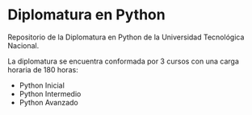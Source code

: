 # Diplomatura en Python 
Repositorio de la Diplomatura en Python de la Universidad Tecnológica Nacional. 

La diplomatura se encuentra conformada por 3 cursos con una carga horaria de 180 horas:
* Python Inicial
* Python Intermedio
* Python Avanzado


